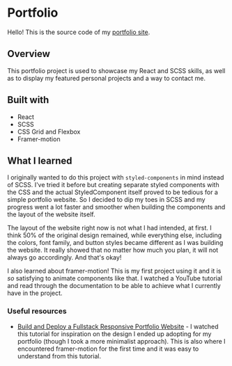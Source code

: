 # Portfolio

Hello! This is the source code of my [portfolio site](https://kmalcaba.github.io/).

## Overview

This portfolio project is used to showcase my React and SCSS skills, as well as to display my featured personal projects and a way to contact me.

## Built with

- React
- SCSS
- CSS Grid and Flexbox
- Framer-motion

## What I learned

I originally wanted to do this project with `styled-components` in mind instead of SCSS. I've tried it before but creating separate styled components with the CSS and the actual StyledComponent itself proved to be tedious for a simple portfolio website. So I decided to dip my toes in SCSS and my progress went a lot faster and smoother when building the components and the layout of the website itself.

The layout of the website right now is not what I had intended, at first. I think 50% of the original design remained, while everything else, including the colors, font family, and button styles became different as I was building the website. It really showed that no matter how much you plan, it will not always go accordingly. And that's okay!

I also learned about framer-motion! This is my first project using it and it is _so_ satisfying to animate components like that. I watched a YouTube tutorial and read through the documentation to be able to achieve what I currently have in the project.

### Useful resources

- [Build and Deploy a Fullstack Responsive Portfolio Website](https://www.youtube.com/watch?v=3HNyXCPDQ7Q) - I watched this tutorial for inspiration on the design I ended up adopting for my portfolio (though I took a more minimalist approach). This is also where I encountered framer-motion for the first time and it was easy to understand from this tutorial.
